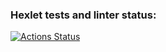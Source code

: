 ### Hexlet tests and linter status:
[![Actions Status](https://github.com/dvs30/java-project-lvl2/workflows/hexlet-check/badge.svg)](https://github.com/dvs30/java-project-lvl2/actions)
